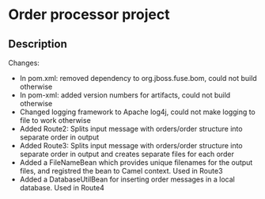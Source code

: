 # Order processor project

## Description

Changes:
* In pom.xml: removed dependency to org.jboss.fuse.bom, could not build otherwise
* In pom-xml: added version numbers for artifacts, could not build otherwise
* Changed logging framework to Apache log4j, could not make logging to file to work otherwise
* Added Route2: Splits input message with orders/order structure into separate order in output
* Added Route3: Splits input message with orders/order structure into separate order in output and creates separate files for each order
* Added a FileNameBean which provides unique filenames for the output files, and registred the bean to Camel context. Used in Route3
* Added a DatabaseUtilBean for inserting order messages in a local database. Used in Route4
